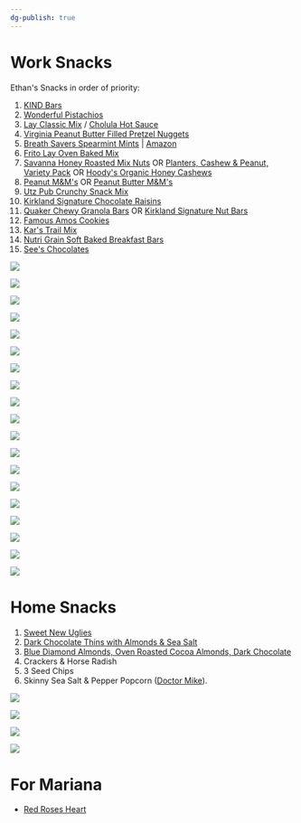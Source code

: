 ```yaml
---
dg-publish: true
---
```


# Work Snacks

Ethan's Snacks in order of priority:  

1. [KIND Bars](https://www.amazon.com/KIND-Chocolate-Gluten-Sugar-1-4oz/dp/B007PE7ANY)
2. [Wonderful Pistachios](https://www.costco.com/wonderful-in-shell-pistachio-nuts%2c-1.5-oz%2c-24-count.product.100381497.html) 
3.  [Lay Classic Mix](https://www.costco.com/frito-lay-classic-mix%2c-variety-pack%2c-54-count.product.100836033.html) / [Cholula Hot Sauce](https://www.costco.com/cholula-hot-sauce%2C-original%2C-12-fl-oz%2C-2-count.product.100441814.html)
4.  [Virginia Peanut Butter Filled Pretzel Nuggets](https://www.costco.com/kirkland-signature-peanut-butter-filled-pretzel-nuggets%2c-55-oz.product.100393423.html)
5.  [Breath Savers Spearmint Mints](https://www.walmart.com/ip/Breath-Savers-Sugar-Free-Spearmint-Mints-6-Oz/10449934) | [Amazon](https://www.amazon.com/BREATH-SAVERS-Sugar-Mints-Spearmint/dp/B000WKZPSK/ref=asc_df_B000WKZPSK/?tag=hyprod-20&linkCode=df0&hvadid=312118140915&hvpos=&hvnetw=g&hvrand=6001105721792781567&hvpone=&hvptwo=&hvqmt=&hvdev=c&hvdvcmdl=&hvlocint=&hvlocphy=9026958&hvtargid=pla-571452901863&psc=1)
6.  [Frito Lay Oven Baked Mix](https://www.costco.com/frito-lay-oven-baked-mix%2c-variety-pack%2c-30-count.product.100490855.html)
7.  [Savanna Honey Roasted Mix Nuts](https://www.costco.com/savanna-honey-roasted-mix-nuts%2c-30-oz%2c-2-pack.product.100312634.html) OR [Planters, Cashew & Peanut, Variety Pack](https://www.costco.com/planters%2c-cashew-%2526-peanut%2c-variety-pack%2c-24-count.product.100170643.html) OR [Hoody's Organic Honey Cashews](https://www.costco.com/hoody's-organic-honey-cashews-30-oz%2c-2-pack.product.100324998.html)
8.  [Peanut M&M's](https://www.costco.com/m%2526m's-chocolate-candy%2c-peanut%2c-62-oz-jar.product.100394694.html) OR [Peanut Butter M&M's](https://www.costco.com/m%2526m's-chocolate-candy%2c-peanut-butter%2c-55-oz-jar.product.100639615.html)
9.  [Utz Pub Crunchy Snack Mix](https://www.costco.com/utz-pub-crunchy-snack-mix%2c-44-oz.product.100113277.html)
10.  [Kirkland Signature Chocolate Raisins](https://www.costco.com/kirkland-signature-raisins%2c-milk-chocolate%2c-3.4-lb.product.100333883.html)
11.  [Quaker Chewy Granola Bars](https://www.costco.com/quaker-chewy-granola-bars%2c-variety-pack%2c-0.84-oz%2c-60-count.product.100371267.html) OR [Kirkland Signature Nut Bars](https://www.costco.com/kirkland-signature-nut-bars%2c-1.41-oz%2c-30-count.product.100524886.html)
12.  [Famous Amos Cookies](https://www.costco.com/famous-amos-cookies%2c-chocolate-chip%2c-2-oz%2c-42-count.product.100113284.html)
13.  [Kar's Trail Mix](https://www.costco.com/kar's-trail-mix%2c-sweet-'n-salty%2c-2-oz%2c-24-count.product.100409506.html)
14. [Nutri Grain Soft Baked Breakfast Bars](https://www.costco.com/nutri-grain-bars%2c-1.3-oz%2c-64-count.product.100739743.html)
15. [See's Chocolates](https://www.sees.com/valentines-day-gifts/for-your-sweetheart/hugs-and-kisses-heart/200530.html?cgid=for-your-sweetheart)

![](https://m.media-amazon.com/images/W/IMAGERENDERING_521856-T1/images/I/71TEqRNZpSL._SL1500_.jpg)

![](https://images.costco-static.com/ImageDelivery/imageService?profileId=12026540&itemId=501690-inc&recipeName=680)

![](https://images.costco-static.com/ImageDelivery/imageService?profileId=12026540&itemId=1627770-847&recipeName=680)

![](https://images.costco-static.com/ImageDelivery/imageService?profileId=12026540&itemId=262838-847&recipeName=680)

![](https://images.costco-static.com/ImageDelivery/imageService?profileId=12026540&imageId=1538102-847__1&recipeName=350)

![](https://i5.walmartimages.com/asr/07d4ed27-2768-4cc7-bd4b-b5b7f8f0cf18_1.dd2fec8f550a910be4fa6cf34e897b24.jpeg)

![](https://images.costco-static.com/ImageDelivery/imageService?profileId=12026540&itemId=1315382-847&recipeName=680)

![](https://images.costco-static.com/ImageDelivery/imageService?profileId=12026540&imageId=1102102-847__1&recipeName=350)

![](https://images.costco-static.com/ImageDelivery/imageService?profileId=12026540&imageId=664570-847__1&recipeName=350)

![](https://images.costco-static.com/ImageDelivery/imageService?profileId=12026540&imageId=1123322-847__1&recipeName=350)

![](https://images.costco-static.com/ImageDelivery/imageService?profileId=12026540&imageId=1199479-847__1&recipeName=350)

![](https://images.costco-static.com/ImageDelivery/imageService?profileId=12026540&itemId=1301275-847&recipeName=680)

![](https://images.costco-static.com/ImageDelivery/imageService?profileId=12026540&itemId=506639-inc&recipeName=680)

![](https://images.costco-static.com/ImageDelivery/imageService?profileId=12026540&itemId=835671-847&recipeName=680)

![](https://images.costco-static.com/ImageDelivery/imageService?profileId=12026540&itemId=717581-847&recipeName=680)

![](https://images.costco-static.com/ImageDelivery/imageService?profileId=12026540&itemId=1300509-inc&recipeName=680)

![](https://images.costco-static.com/ImageDelivery/imageService?profileId=12026540&itemId=171859-847&recipeName=680)

![](https://images.costco-static.com/ImageDelivery/imageService?profileId=12026540&itemId=411389-847&recipeName=680)

![](https://images.costco-static.com/ImageDelivery/imageService?profileId=12026540&itemId=1531949-847&recipeName=680)

# Home Snacks

1. [Sweet New Uglies](https://www.walmart.com/ip/Uglies-Sweet-Potato-Chips-15-oz/1319760041)
2. [Dark Chocolate Thins with Almonds & Sea Salt](https://www.samsclub.com/p/members-mark-dark-chocolate-thins-almonds-sea-salt-20oz/prod23030856)
3. [Blue Diamond Almonds, Oven Roasted Cocoa Almonds, Dark Chocolate](https://www.walmart.com/ip/Blue-Diamond-Almonds-Oven-Roasted-Cocoa-Almonds-Dark-Chocolate-25-Oz/45996558)
4. Crackers & Horse Radish
5. 3 Seed Chips
6. Skinny Sea Salt & Pepper Popcorn ([Doctor Mike](https://youtu.be/lUwUVVqJt1c?si=md3yqRrXYSy6g-6X&t=502)).


![](https://i5.walmartimages.com/asr/7bbb7ada-9a69-4588-9bab-9dcad048fea7.8dbc3fcf33670a85ef4455323a86f13b.jpeg?odnHeight=612&odnWidth=612&odnBg=FFFFFF)

![](https://i5.walmartimages.com/asr/f8f228d0-690f-4153-b5e8-b762ed48a689.bee0606c1d27efdb1ccb4457bfef629c.jpeg)

![](https://i5.walmartimages.com/asr/687bf74b-c49a-4d29-9440-c3fba27205e5_1.556078ff59557e76f2daafe3b18ffdfd.jpeg)

![](https://m.media-amazon.com/images/W/MEDIAX_792452-T2/images/I/7154-18-x6L._AC_UF894,1000_QL80_.jpg)
# For Mariana

- [Red Roses Heart](https://www.sees.com/valentines-day-gifts/for-your-sweetheart/red-roses-heart/200806.html?cgid=for-your-sweetheart)